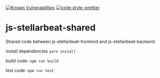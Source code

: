 [![Known Vulnerabilities](https://snyk.io/test/github/stellarbeat/js-stellarbeat-shared/badge.svg)](https://snyk.io/test/github/stellarbeat/js-stellarbeat-shared)
[![code style: prettier](https://img.shields.io/badge/code_style-prettier-ff69b4.svg?style=flat-square)](https://github.com/prettier/prettier)
# js-stellarbeat-shared

Shared code between js-stellarbeat-frontend and js-stellarbeat-backend.

install dependencies
`yarn install`

build code:
`npm run build`

test code:
`npm run test`